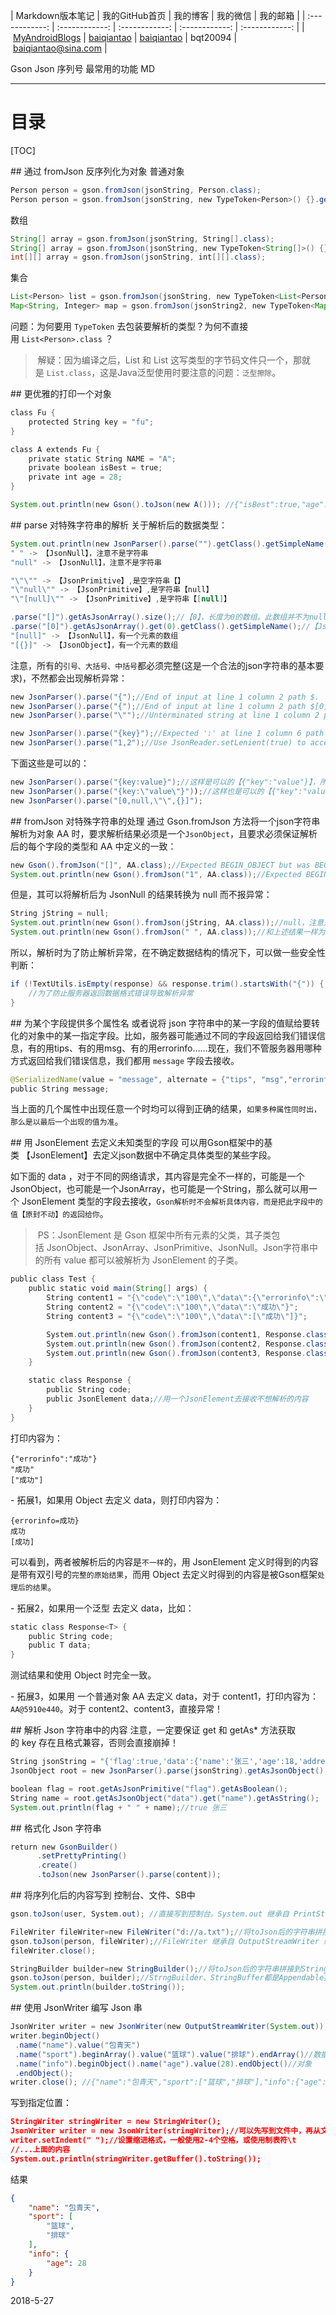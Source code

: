 | Markdown版本笔记 | 我的GitHub首页 | 我的博客 | 我的微信 | 我的邮箱 |
| :------------: | :------------: | :------------: | :------------: | :------------: |
| [MyAndroidBlogs][Markdown] | [baiqiantao][GitHub] | [baiqiantao][博客] | bqt20094 | baiqiantao@sina.com |

[Markdown]:https://github.com/baiqiantao/MyAndroidBlogs
[GitHub]:https://github.com/baiqiantao
[博客]:http://www.cnblogs.com/baiqiantao/

Gson Json 序列号 最常用的功能 MD
***
目录
===
[TOC]

## 通过 fromJson 反序列化为对象
普通对象
```java
Person person = gson.fromJson(jsonString, Person.class);
Person person = gson.fromJson(jsonString, new TypeToken<Person>() {}.getType());
```
数组
```java
String[] array = gson.fromJson(jsonString, String[].class);
String[] array = gson.fromJson(jsonString, new TypeToken<String[]>() {}.getType());
int[][] array = gson.fromJson(jsonString, int[][].class);
```
集合
```java
List<Person> list = gson.fromJson(jsonString, new TypeToken<List<Person>>() {}.getType());//支持带泛型
Map<String, Integer> map = gson.fromJson(jsonString2, new TypeToken<Map<String, Integer>>() {}.getType());
```
问题：为何要用 `TypeToken` 去包装要解析的类型？为何不直接用 `List<Person>.class` ？
> 解疑：因为编译之后，List<Person> 和 List<User> 这写类型的字节码文件只一个，那就是 `List.class`，这是Java泛型使用时要注意的问题：`泛型擦除`。

## 更优雅的打印一个对象
```java
class Fu {
    protected String key = "fu";
}
```
```java
class A extends Fu {
    private static String NAME = "A";
    private boolean isBest = true;
    private int age = 28;
}
```
```java
System.out.println(new Gson().toJson(new A())); //{"isBest":true,"age":28,"key":"fu"}
```

## parse 对特殊字符串的解析
关于解析后的数据类型：
```java
System.out.println(new JsonParser().parse("").getClass().getSimpleName());//【JsonNull】，注意不是字符串
" " -> 【JsonNull】，注意不是字符串
"null" -> 【JsonNull】，注意不是字符串

"\"\"" -> 【JsonPrimitive】,是空字符串【】
"\"null\"" -> 【JsonPrimitive】,是字符串【null】
"\"[null]\"" -> 【JsonPrimitive】,是字符串【[null]】

.parse("[]").getAsJsonArray().size();//【0】，长度为0的数组。此数组并不为null，所以解析后不必判空
.parse("[0]").getAsJsonArray().get(0).getClass().getSimpleName();//【JsonPrimitive】，有一个元素的数组
"[null]" -> 【JsonNull】，有一个元素的数组
"[{}]" -> 【JsonObject】，有一个元素的数组
```

注意，所有的`引号、大括号、中括号`都必须完整(这是一个合法的json字符串的基本要求)，不然都会出现解析异常：
```java
new JsonParser().parse("{");//End of input at line 1 column 2 path $.
new JsonParser().parse("{");//End of input at line 1 column 2 path $[0]
new JsonParser().parse("\"");//Unterminated string at line 1 column 2 path $

new JsonParser().parse("{key}");//Expected ':' at line 1 column 6 path $.key
new JsonParser().parse("1,2");//Use JsonReader.setLenient(true) to accept malformed JSON at line 1 column 3 path $
```

下面这些是可以的：
```java
new JsonParser().parse("{key:value}");//这样是可以的【{"key":"value"}】，所有的引号都可以去掉
new JsonParser().parse("{key:\"value\"}"));//这样也是可以的【{"key":"value"}】
new JsonParser().parse("[0,null,\"\",{}]");
```

## fromJson 对特殊字符串的处理
通过 Gson.fromJson 方法将一个json字符串解析为对象 AA 时，要求解析结果必须是一个`JsonObject`，且要求必须保证解析后的每个字段的类型和 AA 中定义的一致：
```java
new Gson().fromJson("[]", AA.class);//Expected BEGIN_OBJECT but was BEGIN_ARRAY at line 1 column 2 path $
System.out.println(new Gson().fromJson("1", AA.class));//Expected BEGIN_OBJECT but was NUMBER at line 1 column 2 path $
```

但是，其可以将解析后为 JsonNull 的结果转换为 null 而不报异常：
```java
String jString = null;
System.out.println(new Gson().fromJson(jString, AA.class));//null，注意是一个空对象，所以不能对此结果做任何操作，包括getClass
System.out.println(new Gson().fromJson(" ", AA.class));//和上述结果一样为 null
```

所以，解析时为了防止解析异常，在不确定数据结构的情况下，可以做一些安全性判断：
```java
if (!TextUtils.isEmpty(response) && response.trim().startsWith("{")) {
    //为了防止服务器返回数据格式错误导致解析异常
}
```

## 为某个字段提供多个属性名
或者说将 json 字符串中的某一字段的值赋给要转化的对象中的某一指定字段。比如，服务器可能通过不同的字段返回给我们错误信息，有的用tips、有的用msg、有的用errorinfo……现在，我们不管服务器用哪种方式返回给我们错误信息，我们都用 `message` 字段去接收。
```java
@SerializedName(value = "message", alternate = {"tips", "msg","errorinfo","error"})
public String message;
```

当上面的几个属性中出现任意一个时均可以得到正确的结果，`如果多种属性同时出，那么是以最后一个出现的值为准`。

## 用 JsonElement 去定义未知类型的字段
可以用Gson框架中的基类 【JsonElement】去定义json数据中不确定具体类型的某些字段。

如下面的 data ，对于不同的网络请求，其内容是完全不一样的，可能是一个JsonObject，也可能是一个JsonArray，也可能是一个String，那么就可以用一个 JsonElement 类型的字段去接收，`Gson解析时不会解析具体内容，而是把此字段中的值【原封不动】的返回给你`。
> PS：JsonElement 是 Gson 框架中所有元素的父类，其子类包括 JsonObject、JsonArray、JsonPrimitive、JsonNull。Json字符串中的所有 value 都可以被解析为 JsonElement 的子类。

```java
public class Test {
    public static void main(String[] args) {
        String content1 = "{\"code\":\"100\",\"data\":{\"errorinfo\":\"成功\"}}";
        String content2 = "{\"code\":\"100\",\"data\":\"成功\"}";
        String content3 = "{\"code\":\"100\",\"data\":[\"成功\"]}";

        System.out.println(new Gson().fromJson(content1, Response.class).data);
        System.out.println(new Gson().fromJson(content2, Response.class).data);
        System.out.println(new Gson().fromJson(content3, Response.class).data);
    }

    static class Response {
        public String code;
        public JsonElement data;//用一个JsonElement去接收不想解析的内容
    }
}
```
打印内容为：
```
{"errorinfo":"成功"}
"成功"
["成功"]
```

- 拓展1，如果用 Object 去定义 data，则打印内容为：

```
{errorinfo=成功}
成功
[成功]
```
可以看到，两者被解析后的内容是`不一样`的，用 JsonElement 定义时得到的内容是带有双引号的`完整的原始结果`，而用 Object 去定义时得到的内容是被Gson框架`处理后的结果`。

- 拓展2，如果用一个泛型 去定义 data，比如：

```java
static class Response<T> {
    public String code;
    public T data;
}
```
测试结果和使用 Object 时完全一致。

- 拓展3，如果用 一个普通对象 AA 去定义 data，对于 content1，打印内容为：`AA@5910e440`。对于 content2、content3，直接异常！

## 解析 Json 字符串中的内容
注意，一定要保证 get 和 getAs* 方法获取的 key 存在且格式兼容，否则会直接崩掉！
```java
String jsonString = "{'flag':true,'data':{'name':'张三','age':18,'address':'广州'}}";
JsonObject root = new JsonParser().parse(jsonString).getAsJsonObject();

boolean flag = root.getAsJsonPrimitive("flag").getAsBoolean();
String name = root.getAsJsonObject("data").get("name").getAsString();
System.out.println(flag + " " + name);//true 张三
```

## 格式化 Json 字符串
```java
return new GsonBuilder()
      .setPrettyPrinting()
      .create()
      .toJson(new JsonParser().parse(content));
```

## 将序列化后的内容写到 控制台、文件、SB中
```java
gson.toJson(user, System.out); //直接写到控制台。System.out 继承自 PrintStream 实现了Appendable接口

FileWriter fileWriter=new FileWriter("d://a.txt");//将toJson后的字符串拼接到文件中
gson.toJson(person, fileWriter);//FileWriter 继承自 OutputStreamWriter 继承自 Writer 实现了Appendable接口
fileWriter.close();

StringBuilder builder=new StringBuilder();//将toJson后的字符串拼接到StringBuilder中
gson.toJson(person, builder);//StrngBuilder、StringBuffer都是Appendable接口的实现类
System.out.println(builder.toString());
```

## 使用 JsonWriter 编写 Json 串
```java
JsonWriter writer = new JsonWriter(new OutputStreamWriter(System.out));//可以先写到文件中，再从文件中读取
writer.beginObject()
 .name("name").value("包青天")
 .name("sport").beginArray().value("篮球").value("排球").endArray()//数据
 .name("info").beginObject().name("age").value(28).endObject()//对象
 .endObject();
writer.close(); //{"name":"包青天","sport":["篮球","排球"],"info":{"age":28}}
```

写到指定位置：
```json
StringWriter stringWriter = new StringWriter();
JsonWriter writer = new JsonWriter(stringWriter);//可以先写到文件中，再从文件中读取
writer.setIndent(" ");//设置缩进格式，一般使用2-4个空格，或使用制表符\t
//...上面的内容
System.out.println(stringWriter.getBuffer().toString());
```

结果
```json
{
    "name": "包青天",
    "sport": [
        "篮球",
        "排球"
    ],
    "info": {
        "age": 28
    }
}
```
2018-5-27